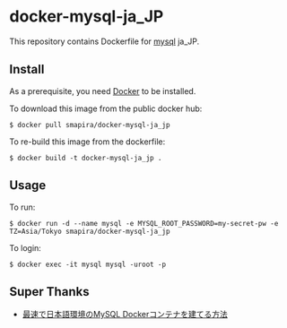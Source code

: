 # docker-mysql-ja_JP

This repository contains Dockerfile for [mysql](https://hub.docker.com/_/mysql/) ja_JP.

## Install

As a prerequisite, you need [Docker](https://docker.com) to be installed.

To download this image from the public docker hub:

	$ docker pull smapira/docker-mysql-ja_jp

To re-build this image from the dockerfile:

	$ docker build -t docker-mysql-ja_jp .

## Usage

To run:

	$ docker run -d --name mysql -e MYSQL_ROOT_PASSWORD=my-secret-pw -e TZ=Asia/Tokyo smapira/docker-mysql-ja_jp

To login:

	$ docker exec -it mysql mysql -uroot -p

## Super Thanks
- [最速で日本語環境のMySQL Dockerコンテナを建てる方法](https://qiita.com/muff1225/items/48e0753e7b745ec3ecbd)

